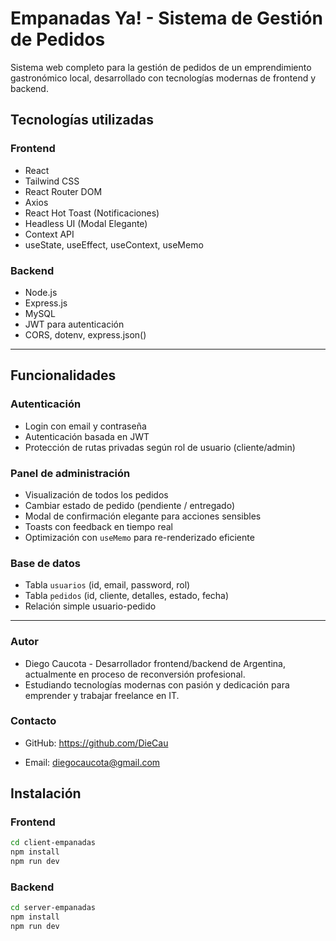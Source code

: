 # Empanadas Ya! - Sistema de Gestión de Pedidos

Sistema web completo para la gestión de pedidos de un emprendimiento gastronómico local, desarrollado con tecnologías modernas de frontend y backend.

## Tecnologías utilizadas

### Frontend
- React
- Tailwind CSS
- React Router DOM
- Axios
- React Hot Toast (Notificaciones)
- Headless UI (Modal Elegante)
- Context API
- useState, useEffect, useContext, useMemo

### Backend
- Node.js
- Express.js
- MySQL
- JWT para autenticación
- CORS, dotenv, express.json()

---

## Funcionalidades

### Autenticación
- Login con email y contraseña
- Autenticación basada en JWT
- Protección de rutas privadas según rol de usuario (cliente/admin)

### Panel de administración
- Visualización de todos los pedidos
- Cambiar estado de pedido (pendiente / entregado)
- Modal de confirmación elegante para acciones sensibles
- Toasts con feedback en tiempo real
- Optimización con `useMemo` para re-renderizado eficiente

### Base de datos
- Tabla `usuarios` (id, email, password, rol)
- Tabla `pedidos` (id, cliente, detalles, estado, fecha)
- Relación simple usuario-pedido

---

### Autor
- Diego Caucota - Desarrollador frontend/backend de Argentina, actualmente en proceso de reconversión profesional.
- Estudiando tecnologías modernas con pasión y dedicación para emprender y trabajar freelance en IT.

### Contacto

  - GitHub: https://github.com/DieCau

  - Email: diegocaucota@gmail.com

## Instalación

### Frontend

```bash
cd client-empanadas
npm install
npm run dev
```


### Backend

```bash
cd server-empanadas
npm install
npm run dev

